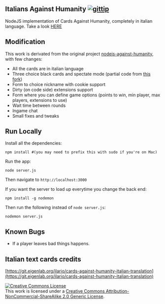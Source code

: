 ## Italians Against Humanity [![gittip](https://img.shields.io/gittip/Ale46.svg)](https://www.gratipay.com/Ale46/)


NodeJS implementation of Cards Against Humanity, completely in italian language.
Take a look [HERE](http://italians-against-humanity.herokuapp.com)

## Modification
This work is derivated from the original project [nodejs-against-humanity](https://github.com/amirrajan/nodejs-against-humanity), with few changes:


- All the cards are in italian language
- Three choice black cards and spectate mode (partial code from [this fork](https://github.com/pdrasko/nodejs-against-humanity)) 
- Form to choice nickname with cookie support
- Dirty (on code side) extensions support
- Form where you can define game options (points to win, min player, max players, extensions to use)
- Wait time between rounds
- Ingame chat
- Small fixes and tweaks

## Run Locally

Install all the dependencies:

    npm install #(you may need to prefix this with sudo if you're on Mac)

Run the app:

    node server.js

Then navigate to `http://localhost:3000`


If you want the server to load up everytime you change the back end:

    npm install -g nodemon

Then run the following instead of `node server.js`:

    nodemon server.js
	
## Known Bugs
- If a player leaves bad things happens.

## Italian text cards credits
[https://git.eigenlab.org/ilario/cards-against-humanity-italian-translation](https://git.eigenlab.org/ilario/cards-against-humanity-italian-translation)


<a rel="license" href="http://creativecommons.org/licenses/by-nc-sa/2.0/"><img alt="Creative Commons License" style="border-width:0" src="http://i.creativecommons.org/l/by-nc-sa/2.0/88x31.png" /></a><br />This work is licensed under a <a rel="license" href="http://creativecommons.org/licenses/by-nc-sa/2.0/">Creative Commons Attribution-NonCommercial-ShareAlike 2.0 Generic License</a>.
